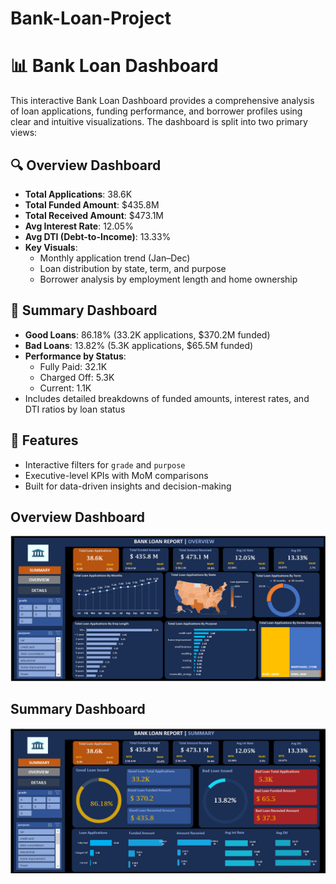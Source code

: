 # Bank-Loan-Project

# 📊 Bank Loan Dashboard

This interactive Bank Loan Dashboard provides a comprehensive analysis of loan applications, funding performance, and borrower profiles using clear and intuitive visualizations. The dashboard is split into two primary views:

## 🔍 Overview Dashboard
- **Total Applications**: 38.6K
- **Total Funded Amount**: $435.8M
- **Total Received Amount**: $473.1M
- **Avg Interest Rate**: 12.05%
- **Avg DTI (Debt-to-Income)**: 13.33%
- **Key Visuals**:
  - Monthly application trend (Jan–Dec)
  - Loan distribution by state, term, and purpose
  - Borrower analysis by employment length and home ownership

## 📌 Summary Dashboard
- **Good Loans**: 86.18% (33.2K applications, $370.2M funded)
- **Bad Loans**: 13.82% (5.3K applications, $65.5M funded)
- **Performance by Status**:
  - Fully Paid: 32.1K
  - Charged Off: 5.3K
  - Current: 1.1K
- Includes detailed breakdowns of funded amounts, interest rates, and DTI ratios by loan status

## 🧩 Features
- Interactive filters for `grade` and `purpose`
- Executive-level KPIs with MoM comparisons
- Built for data-driven insights and decision-making
## Overview Dashboard

![Overview Dashboard](https://github.com/assharma12/Bank-Loan-Project/blob/08942aa53dd43ddf98047d6c270e82104d6d17a2/Screenshot%20Bank%20Loan%20overview.png)

## Summary Dashboard

![Summary Dashboard](https://github.com/assharma12/Bank-Loan-Project/blob/c8771558218894413f39ee3d5039169cd8f05efe/Screenshot%20Bank%20loan%20summary.png)

